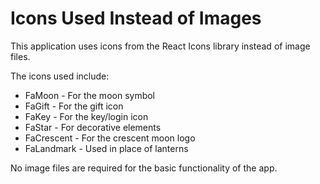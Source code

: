 # Icons Used Instead of Images

This application uses icons from the React Icons library instead of image files.

The icons used include:
- FaMoon - For the moon symbol
- FaGift - For the gift icon
- FaKey - For the key/login icon
- FaStar - For decorative elements
- FaCrescent - For the crescent moon logo
- FaLandmark - Used in place of lanterns

No image files are required for the basic functionality of the app.
